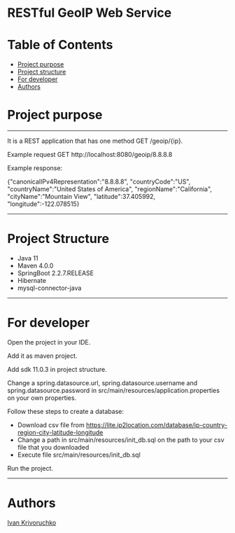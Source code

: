 # RESTful GeoIP Web Service
# Table of Contents
* [Project purpose](#purpose)
* [Project structure](#structure)
* [For developer](#developer-start)
* [Authors](#authors)
# <a name="purpose"></a>Project purpose

<hr>
It is a REST application that has one method GET /geoip/{ip}. 

Example request GET http://localhost:8080/geoip/8.8.8.8

Example response: 

{"canonicalIPv4Representation":"8.8.8.8",
"countryCode":"US",
"countryName":"United States of America",
"regionName":"California",
"cityName":"Mountain View",
"latitude":37.405992,
"longitude":-122.078515}

<hr>

# <a name="structure"></a>Project Structure
* Java 11
* Maven 4.0.0
* SpringBoot 2.2.7.RELEASE
* Hibernate 
* mysql-connector-java 
<hr>

# <a name="developer-start"></a>For developer
Open the project in your IDE.

Add it as maven project.

Add sdk 11.0.3 in project struсture.

Change a spring.datasource.url, spring.datasource.username 
and spring.datasource.password in src/main/resources/application.properties on your own properties.

Follow these steps to create a database:
* Download csv file from https://lite.ip2location.com/database/ip-country-region-city-latitude-longitude
* Change a path in src/main/resources/init_db.sql on the path to your csv file that you downloaded
* Execute file src/main/resources/init_db.sql

Run the project.

<hr>

# <a name="authors"></a>Authors
[Ivan Krivoruchko](https://github.com/IvanKrivoruchkoHub)